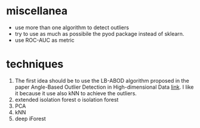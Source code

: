 # miscellanea
- use more than one algorithm to detect outliers
- try to use as much as possibile the pyod package instead of sklearn. 
- use ROC-AUC as metric 

# techniques
1. The first idea should be to use the LB-ABOD algorithm proposed in the paper Angle-Based Outlier Detection in High-dimensional Data [link](https://www.dbs.ifi.lmu.de/~zimek/publications/KDD2008/KDD08-ABOD.pdf). I like it because it use also kNN to achieve the outliers.
2. extended isolation forest o isolation forest 
3. PCA
4. kNN
5. deep iForest